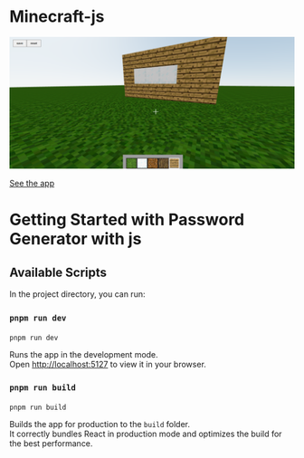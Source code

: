 #  Minecraft-js

![Screenshoot](https://raw.githubusercontent.com/joaquinns/minecraft-js-init/master/minecraftjs.PNG)

[See the app](https://minecraft-js-init.vercel.app/)
# Getting Started with Password Generator with js

## Available Scripts

In the project directory, you can run:

### `pnpm run dev`

```
pnpm run dev
```

Runs the app in the development mode.\
Open [http://localhost:5127](http://localhost:5127) to view it in your browser.


### `pnpm run build`

```
pnpm run build
```

Builds the app for production to the `build` folder.\
It correctly bundles React in production mode and optimizes the build for the best performance.
